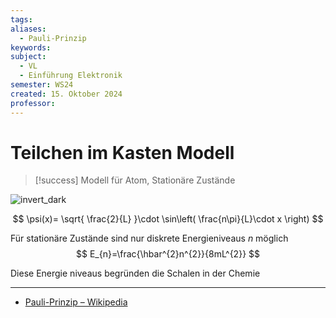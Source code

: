 ```yaml
---
tags: 
aliases:
  - Pauli-Prinzip
keywords: 
subject:
  - VL
  - Einführung Elektronik
semester: WS24
created: 15. Oktober 2024
professor:
---
```

 

# Teilchen im Kasten Modell

> [!success] Modell für Atom, Stationäre Zustände

![invert_dark](assets/TeilchenImKasten.png)

$$
\psi(x)= \sqrt{ \frac{2}{L} }\cdot \sin\left( \frac{n\pi}{L}\cdot x \right)
$$

Für stationäre Zustände sind nur diskrete Energieniveaus $n$ möglich
$$
E_{n}=\frac{\hbar^{2}n^{2}}{8mL^{2}}
$$

Diese Energie niveaus begründen die Schalen in der Chemie

---

- [Pauli-Prinzip – Wikipedia](https://de.wikipedia.org/wiki/Pauli-Prinzip)